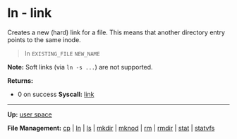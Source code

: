 # ln - link

Creates a new (hard) link for a file. This means that another directory entry points to the same inode.

> ln `EXISTING_FILE` `NEW_NAME`

**Note:**
Soft links (via `ln -s ...`) are not supported.

**Returns:**
- 0 on success
**Syscall:** [link](../../kernel/syscalls/link.md)

---
**Up:** [user space](../userspace.md)

**File Management:** [cp](cp.md) | [ln](ln.md) | [ls](ls.md) | [mkdir](mkdir.md) | [mknod](mknod.md) | [rm](rm.md) | [rmdir](rmdir.md) | [stat](stat.md) | [statvfs](statvfs.md)
